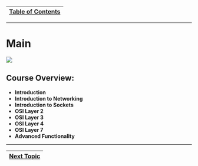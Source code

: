 |[Table of Contents](/00-Table-of-Contents.md)|
|---|

---

# Main

![](/assets/nightearth.jpg)

## **Course Overview:**

* **Introduction**
* **Introduction to Networking**
* **Introduction to Sockets**
* **OSI Layer 2**
* **OSI Layer 3**
* **OSI Layer 4**
* **OSI Layer 7**
* **Advanced Functionality**

---

|[Next Topic](/01-introduction/02-introduction.md)|
|---|
